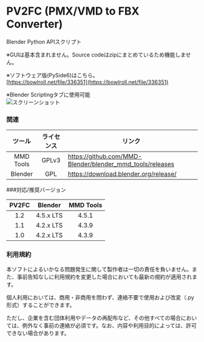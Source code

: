 # PV2FC (PMX/VMD to FBX Converter)

Blender Python APIスクリプト

※GUIは基本含まれません。Source codeはzipにまとめているため機能しません。

※ソフトウェア版(PySide6)はこちら。<br/>
[https://bowlroll.net/file/336351](https://bowlroll.net/file/336351)

※Blender Scriptingタブに使用可能<br/>
![スクリーンショット](https://github.com/user-attachments/assets/813fda16-2e09-4e3b-bd59-b64c61c41932)

### 関連

| ツール | ライセンス | リンク |
|:---:|:---:|---|
| MMD Tools | GPLv3 | https://github.com/MMD-Blender/blender_mmd_tools/releases |
| Blender | GPL | https://download.blender.org/release/ |

###対応/推奨バージョン

| PV2FC | Blender | MMD Tools | 
|:---:|:---:|:---:|
| 1.2 | 4.5.x LTS | 4.5.1 |
| 1.1 | 4.2.x LTS | 4.3.9 |
| 1.0 | 4.2.x LTS | 4.3.9 |

### 利用規約
本ソフトによるいかなる問題発生に関して製作者は一切の責任を負いません。また、事前告知なしに利用規約を変更した場合においても最新の規約が適用されます。

個人利用においては、商用・非商用を問わず、連絡不要で使用および改変（.py形式）することができます。

ただし、企業を含む団体利用やデータの再配布など、その他すべての場合においては、例外なく事前の連絡が必須です。なお、内容や利用目的によっては、許可できない場合があります。
